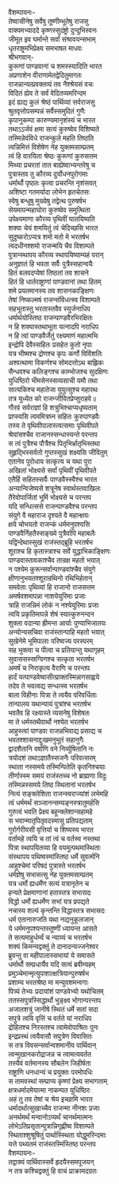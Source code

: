 वैशम्पायनः-  
तेष्वासीनेषु सर्वेषु तूष्णीम्भूतेषु राजसु  
वाक्यमभ्याददे कृष्णस्सुदंष्ट्रो दुन्दुभिस्वनः  
जीमूत इव घर्मान्ते सर्वां संश्रावयन्सभाम्  
धृतराष्ट्रमभिप्रेक्ष्य समभाषत माधवः  
श्रीभगवान्-  
कुरूणां पाण्डवानां च शमस्स्यादिति भारत  
अप्रणाशेन वीराणामेतद्वेदितुमागतः  
राजन्नान्यत्प्रवक्तव्यं तव नैश्श्रेयसं वचः  
विदितं ह्येव ते सर्वं वेदितव्यमरिन्दम  
इदं ह्यद्य कुलं श्रेष्ठं पार्थिव्यां सर्वराजसु  
श्रुतवृत्तोपसम्पन्नं सर्वैस्समुदितं गुणैः  
कृपानुकम्पा कारुण्यमानृशंस्यं च भारत  
तथाऽऽर्जवं क्षमा सत्यं कुरुष्वेव विशिष्यते  
तस्मिन्नेवंविधे राजन्कुले महति तिष्ठति  
त्वन्निमित्तं विशेषेण नेह युक्तमसाम्प्रतम्  
त्वं हि वारयिता श्रेष्ठः कुरूणां कुरुसत्तम  
मिथ्या प्रचरतां तात बाह्येष्वाभ्यन्तरेषु च  
पुत्रास्तव तु कौरव्य दुर्योधनपुरोगमाः  
धर्मार्थौ पृष्ठतः कृत्वा प्रचरन्ति नृशंसवत्  
अशिष्टा गतमर्यादा लोभेन हृतचेतसः  
स्वेषु बन्धुषु मुख्येषु तद्वेत्थ पुरुषर्षभ  
सेयमापन्महाघोरा कुरुष्वेव समुत्थिता  
उपेक्ष्यमाणा कौरव्य पृथिवीं घातयिष्यति  
शक्या चेयं शमयितुं त्वं चेदिच्छसि भारत  
सुदुष्करोऽप्यत्र शमो मतो मे भरतर्षभ  
त्वदधीनश्शमो राजन्मयि चैव विशाम्पते  
पुत्रान्स्थापय कौरव्य स्थापयिष्याम्यहं परान्  
अनुज्ञातं हि भवता सर्वैः पुत्रैस्सहान्वयैः  
हितं बलवदप्येषां तिष्ठतां तव शासने  
हितं हि धार्तराष्ट्राणां पाण्डवानां तथा हितम्  
शमे प्रयतमानस्य तव शासनकाङ्क्षिणः  
तेषां निष्कल्मषं राजन्संविधत्स्व विशाम्पते  
सहभूतास्तु भरतास्तवैव स्युर्जनाधिप  
धर्मार्थयोस्तिष्ठ राजन्पाण्डवैरभिरक्षितः  
न हि शक्यास्तथाभूता यत्नादपि नराधिप  
न हि त्वां पाण्डवैर्जेतुं रक्ष्यमाणं महात्मभिः  
इन्द्रोपि देवैस्सहितः प्रसहेत कुतो नृपाः  
यत्र भीष्मश्च द्रोणश्च कृपः कर्णो विविंशतिः  
अश्वत्थामा विकर्णश्च सोमदत्तोऽथ बाह्लिकः  
सैन्धवश्च कलिङ्गश्च काम्भोजश्च सुदक्षिणः  
युधिष्ठिरो भीमसेनस्सव्यसाची यमौ तथा  
सात्यकिश्च महातेजा युयुत्सुश्च महारथः  
तत्र युध्येत को राजन्जीवितप्रेप्सुराहवे॥  
गौरवं सर्वराज्ञां हि शत्रुभिश्चाप्यधृष्यताम्  
प्राप्स्यसि त्वममित्रघ्न सहितः कुरुपाण्डवैः  
तस्य ते पृथिवीपालास्त्वत्समाः पृथिवीपते  
श्रेयांसश्चैव राजानस्सन्धास्यन्ते परन्तप  
स त्वं पुत्रैश्च पौत्रैश्च पितृभिर्भ्रातृभिस्तथा  
सुहृद्भिस्सर्वतो गुप्तस्सुखं शक्ष्यसि जीवितुम्  
एतानेव पुरोधाय सत्कृत्य च यथा पुरा  
अखिलां भोक्ष्यसे सर्वां पृथिवीं पृथिवीपते  
एतैर्हि सहितस्सर्वैः पाण्डवैस्स्वैश्च भारत  
अन्यान्विजेष्यसे शत्रूनेष स्वार्थस्तवाखिलः  
तैरेवोपार्जितां भूमिं भोक्ष्यसे च परन्तप  
यदि सन्धित्ससे राजन्पाण्डवैश्च परन्तप  
संयुगे वै महाराज दृश्यते वै महान्क्षयः  
क्षये चोभयतो राजन्कं धर्ममनुपश्यसि  
पाण्डवैर्निहतैस्सङ्ख्ये पुत्रैर्वापि महाबलैः  
यद्विन्देथास्सुखं राजंस्तद्ब्रूहि भरतर्षभ  
शूराश्च हि कृतास्त्राश्च सर्वे युद्धाभिकाङ्क्षिणः  
पाण्डवास्तावकाश्चैव तान्रक्ष महतो भयात्  
न पश्येम कुरून्सर्वान्पाण्डवांश्चैव संयुगे  
क्षीणानुभयतश्शूरान्रथिनो रथिभिर्हतान्  
समवेताः पृथिव्यां हि राजानो राजसत्तम  
अमर्षवशमापन्ना नाशयेयुरिमाः प्रजाः  
त्राहि राजन्निमं लोकं न नश्येयुरिमाः प्रजाः  
त्वयि प्रकृतिमापन्ने शेषं स्यात्कुरुनन्दन  
शुक्ला वदान्या ह्रीमन्त आर्याः पुण्याभिजातयः  
अन्योन्यसचिवा राजंस्तान्पाहि महतो भयात्  
सुखेनेमे भूमिपालाः परिष्वज्य परस्परम्  
सह भुक्त्वा च पीत्वा च प्रतियान्तु यथागृहम्  
सुवाससस्स्रग्विणश्च सत्कृता भरतर्षभ  
अमर्षं च निराकृत्य वैराणि च परन्तप  
हार्दं यत्पाण्डवेष्वासीत्प्राक्तस्मिन्नागसाह्वये  
तदेव ते भवत्वद्य सन्धत्स्व भरतर्षभ  
बाला विहीनाः पित्रा ते त्वयैव परिवर्धिताः  
तान्पालय यथान्यायं पुत्रांश्च भरतर्षभ  
भवतैव हि रक्ष्यास्ते व्यसनेषु विशेषतः  
मा ते धर्मस्तथैवार्थो नश्येत भरतर्षभ  
आहुस्त्वां पाण्डवा राजन्नभिवाद्य प्रसाद्य च  
भवतश्शासनाद्दुःखमनुभूतं सहानुगैः  
द्वादशैतानि वर्षाणि वने निर्व्युषितानि नः  
त्रयोदशं तथाऽज्ञातैस्सजनैः परिवत्सरम्  
स्थाता नस्समये तस्मिन्पितेति कृतनिश्चयाः  
तीर्णास्स्म समयं राजंस्तच्च नो ब्राह्मणा विदुः  
तस्मिन्नस्समये तिष्ठ स्थितानां भरतर्षभ  
नित्यं सङ्क्लेशिता राजन्स्वराज्यांशं लभेमहि  
त्वं धर्ममर्थं सञ्जानन्सम्यङ्नस्त्रातुमर्हसि  
गुरुत्वं भवति प्रेक्ष्य बहून्क्लेशान्सहामहे  
स भवान्मातृपितृवदस्मासु प्रतिपद्यताम्  
गुरोर्गरीयसी वृत्तिर्या च शिष्यस्य भारत  
वर्तामहे त्वयि च तां त्वं च वर्तस्व नस्तथा  
पित्रा स्थापयितव्या हि वयमुत्पथमास्थिताः  
संस्थापय पथिष्वस्मांस्तिष्ठ धर्मे सुवर्त्मनि  
आहुश्चेमां परिषदं पुत्रास्ते भरतर्षभ  
धर्मज्ञेषु सभासत्सु नेह युक्तमसाम्प्रतम्  
यत्र धर्मो ह्यधर्मेण सत्यं यत्रानृतेन च  
हन्यते प्रेक्षमाणानां हतास्तत्र सभासदः  
विद्धो धर्मो ह्यधर्मेण सभां यत्र प्रपद्यते  
नचास्य शल्यं कृन्तन्ति विद्धास्तत्र सभासदः  
धर्म एतानारुजति यथा नद्यनुकूलजान्  
ये धर्ममनुपश्यन्तस्तूष्णीं ध्यायन्त आसते  
ते सत्यमाहुर्धर्म्यं च न्याय्यं च भरतर्षभ  
शक्यं किमन्यद्वक्तुं ते दानादन्यज्जनेश्वर  
ब्रुवन्तु वा महीपालास्सभायां ये समासते  
धर्मार्थौ सम्प्रधार्यैव यदि सत्यं ब्रवीम्यहम्  
प्रमुञ्चेमान्मृत्युपाशात्क्षत्रियान्पुरुषर्षभ  
प्रशाम्य भरतश्रेष्ठ मा मन्युवशमन्वगाः  
पित्र्यं तेभ्यः प्रदायांशं पाण्डवेभ्यो यथोचितम्  
ततस्सपुत्रस्सिद्धार्थो भुङ्क्ष्व भोगान्परन्तप  
अजातशत्रुं जानीषे स्थितं धर्मे सतां सदा  
सपुत्रे त्वयि वृत्तिं च वर्तते यां नराधिप  
द्रोहितश्च निरस्तश्च त्वामेवोपाश्रितः पुनः  
इन्द्रप्रस्थं त्वयैवासौ सपुत्रेण विवासितः  
स तत्र विवसन्सर्वान्वशमानीय पार्थिवान्  
त्वन्मुखानकरोद्राजन्न च त्वामत्यवर्तत  
तस्यैवं वर्तमानस्य सौबलेन जिहीर्षता  
राष्ट्राणि धनधान्यं च प्रयुक्तः परमोपधिः  
स तामवस्थां सम्प्राप्य कृष्णां प्रेक्ष्य सभागताम्  
क्षत्रधर्मादमेयात्मा नाकम्पत युधिष्ठिरः  
अहं तु तव तेषां च श्रेय इच्छामि भारत  
धर्मादर्थात्सुखाच्चैव राजन्मा नीनशः प्रजाः  
अनर्थमर्थं मन्वानोऽप्यर्थं चानर्थमात्मनः  
लोभेऽतिप्रसृतान्पुत्रान्निगृह्णीष्व विशाम्पते  
स्थिताश्शुश्रूषितुं पार्थास्स्थिता योद्धुमरिन्दमाः  
यत्ते पथ्यतमं राजंस्तस्मिंस्तिष्ठ परन्तप  
वैशम्पायनः-  
तद्वाक्यं पार्थिवास्सर्वे हृदयैस्समपूजयन्  
न तत्र कश्चिद्वक्तुं हि वाचं प्राक्रामदग्रतः  
